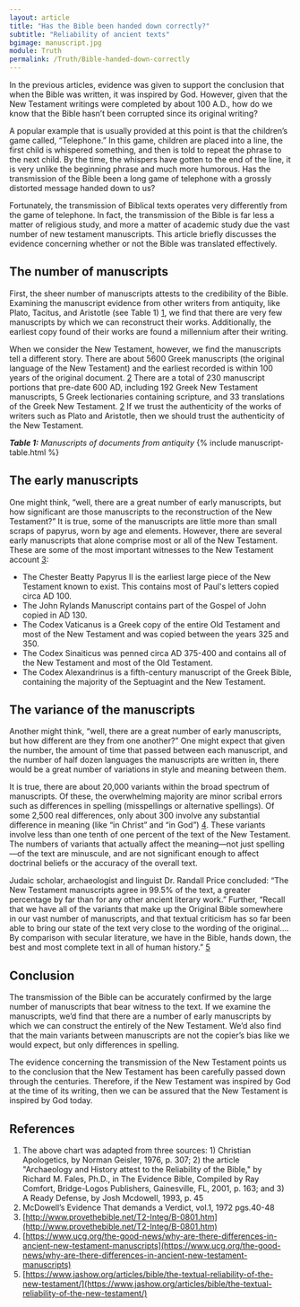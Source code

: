 ```yaml
---
layout: article
title: "Has the Bible been handed down correctly?"
subtitle: "Reliability of ancient texts"
bgimage: manuscript.jpg
module: Truth
permalink: /Truth/Bible-handed-down-correctly
---
```


In the previous articles, evidence was given to support the conclusion that when the Bible was written, it was inspired by God. However, given that the New Testament writings were completed by about 100 A.D., how do we know that the Bible hasn’t been corrupted since its original writing?
 
A popular example that is usually provided at this point is that the children’s game called, “Telephone.” In this game, children are placed into a line, the first child is whispered something, and then is told to repeat the phrase to the next child. By the time, the whispers have gotten to the end of the line, it is very unlike the beginning phrase and much more humorous. Has the transmission of the Bible been a long game of telephone with a grossly distorted message handed down to us?
 
Fortunately, the transmission of Biblical texts operates very differently from the game of telephone. In fact, the transmission of the Bible is far less a matter of religious study, and more a matter of academic study due the vast number of new testament manuscripts. This article briefly discusses the evidence concerning whether or not the Bible was translated effectively.
 
## The number of manuscripts
First, the sheer number of manuscripts attests to the credibility of the Bible. Examining the manuscript evidence from other writers from antiquity, like Plato, Tacitus, and Aristotle (see Table 1) [1]({{page.permalink}}/#References), we find that there are very few manuscripts by which we can reconstruct their works. Additionally, the earliest copy found of their works are found a millennium after their writing.
 
When we consider the New Testament, however, we find the manuscripts tell a different story. There are about 5600 Greek manuscripts (the original language of the New Testament) and the earliest recorded is within 100 years of the original document. [2]({{page.permalink}}/#References) There are a total of 230 manuscript portions that pre-date 600 AD, including 192 Greek New Testament manuscripts, 5 Greek lectionaries containing scripture, and 33 translations of the Greek New Testament. [2]({{page.permalink}}/#References) If we trust the authenticity of the works of writers such as Plato and Aristotle, then we should trust the authenticity of the New Testament.
 
_**Table 1:** Manuscripts of documents from antiquity_
​{% include manuscript-table.html %}
## The early manuscripts
One might think, “well, there are a great number of early manuscripts, but how significant are those manuscripts to the reconstruction of the New Testament?” It is true, some of the manuscripts are little more than small scraps of papyrus, worn by age and elements. However, there are several early manuscripts that alone comprise most or all of the New Testament. These are some of the most important witnesses to the New Testament account [3]({{page.permalink}}/#References):
 
- The Chester Beatty Papyrus II is the earliest large piece of the New Testament known to exist. This contains most of Paul's letters copied circa AD 100.
- The John Rylands Manuscript contains part of the Gospel of John copied in AD 130.
- The Codex Vaticanus is a Greek copy of the entire Old Testament and most of the New Testament and was copied between the years 325 and 350.
- The Codex Sinaiticus was penned circa AD 375-400 and contains all of the New Testament and most of the Old Testament.
- The Codex Alexandrinus is a fifth-century manuscript of the Greek Bible, containing the majority of the Septuagint and the New Testament.
 
## The variance of the manuscripts
Another might think, “well, there are a great number of early manuscripts, but how different are they from one another?” One might expect that given the number, the amount of time that passed between each manuscript, and the number of half dozen languages the manuscripts are written in, there would be a great number of variations in style and meaning between them.
 
It is true, there are about 20,000 variants within the broad spectrum of manuscripts. Of these, the overwhelming majority are minor scribal errors such as differences in spelling (misspellings or alternative spellings). Of some 2,500 real differences, only about 300 involve any substantial difference in meaning (like “in Christ” and “in God”) [4]({{page.permalink}}/#References). These variants involve less than one tenth of one percent of the text of the New Testament. The numbers of variants that actually affect the meaning—not just spelling—of the text are minuscule, and are not significant enough to affect doctrinal beliefs or the accuracy of the overall text.
 
Judaic scholar, archaeologist and linguist Dr. Randall Price concluded: “The New Testament manuscripts agree in 99.5% of the text, a greater percentage by far than for any other ancient literary work.” Further, “Recall that we have all of the variants that make up the Original Bible somewhere in our vast number of manuscripts, and that textual criticism has so far been able to bring our state of the text very close to the wording of the original…. By comparison with secular literature, we have in the Bible, hands down, the best and most complete text in all of human history.” [5]({{page.permalink}}/#References)
 
## Conclusion
The transmission of the Bible can be accurately confirmed by the large number of manuscripts that bear witness to the text. If we examine the manuscripts, we’d find that there are a number of early manuscripts by which we can construct the entirely of the New Testament. We’d also find that the main variants between manuscripts are not the copier’s bias like we would expect, but only differences in spelling.
 
The evidence concerning the transmission of the New Testament points us to the conclusion that the New Testament has been carefully passed down through the centuries. Therefore, if the New Testament was inspired by God at the time of its writing, then we can be assured that the New Testament is inspired by God today.
 
## References <a id="References"></a>
1. The above chart was adapted from three sources: 1) Christian Apologetics, by Norman Geisler, 1976, p. 307; 2) the article "Archaeology and History attest to the Reliability of the Bible," by Richard M. Fales, Ph.D., in The Evidence Bible, Compiled by Ray Comfort, Bridge-Logos Publishers, Gainesville, FL, 2001, p. 163; and 3) A Ready Defense, by Josh Mcdowell, 1993, p. 45
2. McDowell’s Evidence That demands a Verdict, vol.1, 1972 pgs.40-48
3. [http://www.provethebible.net/T2-Integ/B-0801.htm](http://www.provethebible.net/T2-Integ/B-0801.htm)
4. [https://www.ucg.org/the-good-news/why-are-there-differences-in-ancient-new-testament-manuscripts](https://www.ucg.org/the-good-news/why-are-there-differences-in-ancient-new-testament-manuscripts)
5. [https://www.jashow.org/articles/bible/the-textual-reliability-of-the-new-testament/](https://www.jashow.org/articles/bible/the-textual-reliability-of-the-new-testament/)